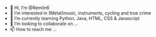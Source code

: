 - 👋 Hi, I’m @Remlin6
- 👀 I’m interested in (Metal)music, instruments, cycling and true crime
- 🌱 I’m currently learning Python, Java, HTML, CSS & Javascript
- 💞️ I’m looking to collaborate on ... 
- 📫 How to reach me ...

<!---
Remlin6/Remlin6 is a ✨ special ✨ repository because its `README.md` (this file) appears on your GitHub profile.
You can click the Preview link to take a look at your changes.
--->
